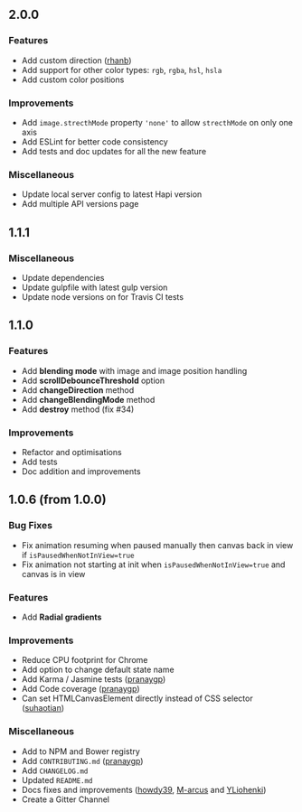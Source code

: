 ## 2.0.0

### Features

- Add custom direction ([rhanb](https://github.com/rhanb))
- Add support for other color types: `rgb`, `rgba`, `hsl`, `hsla`
- Add custom color positions

### Improvements

- Add `image.strecthMode` property `'none'` to allow `strecthMode` on only one axis
- Add ESLint for better code consistency
- Add tests and doc updates for all the new feature

### Miscellaneous

- Update local server config to latest Hapi version
- Add multiple API versions page


## 1.1.1

### Miscellaneous

- Update dependencies
- Update gulpfile with latest gulp version
- Update node versions on for Travis CI tests


## 1.1.0

### Features

- Add **blending mode** with image and image position handling
- Add **scrollDebounceThreshold** option
- Add **changeDirection** method
- Add **changeBlendingMode** method
- Add **destroy** method (fix #34)

### Improvements

- Refactor and optimisations
- Add tests
- Doc addition and improvements


## 1.0.6 (from 1.0.0)

### Bug Fixes

- Fix animation resuming when paused manually then canvas back in view if `isPausedWhenNotInView=true`
- Fix animation not starting at init when `isPausedWhenNotInView=true` and canvas is in view

### Features

- Add **Radial gradients**

### Improvements

- Reduce CPU footprint for Chrome
- Add option to change default state name
- Add Karma / Jasmine tests ([pranaygp](https://github.com/pranaygp))
- Add Code coverage ([pranaygp](https://github.com/pranaygp))
- Can set HTMLCanvasElement directly instead of CSS selector ([suhaotian](https://github.com/suhaotian))

### Miscellaneous

- Add to NPM and Bower registry
- Add `CONTRIBUTING.md` ([pranaygp](https://github.com/pranaygp))
- Add `CHANGELOG.md`
- Updated `README.md`
- Docs fixes and improvements ([howdy39](https://github.com/howdy39), [M-arcus](https://github.com/M-arcus) and [YLiohenki](https://github.com/YLiohenki))
- Create a Gitter Channel
